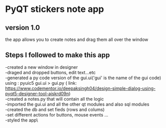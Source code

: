 # PyQT stickers note app

## version 1.0 
the app allows you to create notes and drag them all over the window

## Steps I followed to make this app
-created a new window in designer \
-draged and dropped buttons, edit text...etc \
-generated a py code version of the gui.ui('gui' is the name of the gui code) using : pyuic5 gui.ui > gui.py ( link: https://www.codementor.io/deepaksingh04/design-simple-dialog-using-pyqt5-designer-tool-ajskrd09n) \
-created a notes.py that will contain all the logic \
-imported the gui.ui and all the other qt modules and also sql modules \
-created the db and set fieds (rows and colums) \
-set different actions for buttons, mouse events ...\
-styled the app\

